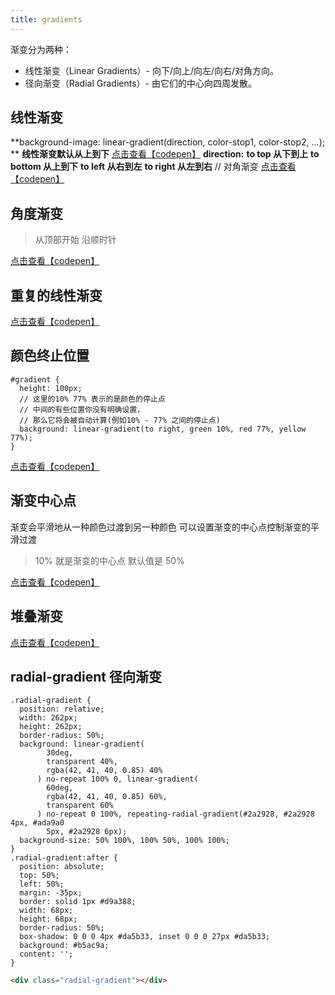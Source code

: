 ```yaml
---
title: gradients
---
```


渐变分为两种：

* 线性渐变（Linear Gradients）- 向下/向上/向左/向右/对角方向。
* 径向渐变（Radial Gradients）- 由它们的中心向四周发散。

## 线性渐变

**background-image: linear-gradient(direction, color-stop1, color-stop2, …); **
**线性渐变默认从上到下**
[点击查看【codepen】](https://codepen.io/xiaochen2001/embed/BawxKwR)
**direction:**
**to top 从下到上**
**to bottom 从上到下**
**to left 从右到左**
**to right 从左到右**
// 对角渐变
[点击查看【codepen】](https://codepen.io/xiaochen2001/embed/wvrjGmr)

## 角度渐变

> 从顶部开始 沿顺时针

[点击查看【codepen】](https://codepen.io/xiaochen2001/embed/MWEGyPz)

## 重复的线性渐变

[点击查看【codepen】](https://codepen.io/xiaochen2001/embed/MWEGyPz)

## 颜色终止位置

```less
#gradient {
  height: 100px;
  // 这里的10% 77% 表示的是颜色的停止点
  // 中间的有些位置你没有明确设置，
  // 那么它将会被自动计算(例如10% - 77% 之间的停止点)
  background: linear-gradient(to right, green 10%, red 77%, yellow 77%);
}
```

[点击查看【codepen】](https://codepen.io/xiaochen2001/embed/RwLyQaN)

## 渐变中心点

渐变会平滑地从一种颜色过渡到另一种颜色 可以设置渐变的中心点控制渐变的平滑过渡

> 10% 就是渐变的中心点 默认值是 50%

[点击查看【codepen】](https://codepen.io/xiaochen2001/embed/PoJeQOb)

## 堆叠渐变

[点击查看【codepen】](https://codepen.io/xiaochen2001/embed/dyVedjo)

## radial-gradient 径向渐变

```less
.radial-gradient {
  position: relative;
  width: 262px;
  height: 262px;
  border-radius: 50%;
  background: linear-gradient(
        30deg,
        transparent 40%,
        rgba(42, 41, 40, 0.85) 40%
      ) no-repeat 100% 0, linear-gradient(
        60deg,
        rgba(42, 41, 40, 0.85) 60%,
        transparent 60%
      ) no-repeat 0 100%, repeating-radial-gradient(#2a2928, #2a2928 4px, #ada9a0
        5px, #2a2928 6px);
  background-size: 50% 100%, 100% 50%, 100% 100%;
}
.radial-gradient:after {
  position: absolute;
  top: 50%;
  left: 50%;
  margin: -35px;
  border: solid 1px #d9a388;
  width: 68px;
  height: 68px;
  border-radius: 50%;
  box-shadow: 0 0 0 4px #da5b33, inset 0 0 0 27px #da5b33;
  background: #b5ac9a;
  content: '';
}
```

```html
<div class="radial-gradient"></div>
```

